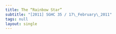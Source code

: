 ```yaml
---
title: The “Rainbow Star”
subtitle: "[2011] SGHC 35 / 17\_February\_2011"
tags: null
layout: single
---
```



